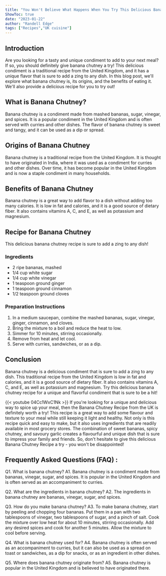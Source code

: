 ```yaml
---
title: "You Won't Believe What Happens When You Try This Delicious Banana Chutney Recipe From the UK!"
ShowToc: true 
date: "2023-01-22"
author: "Randell Edge" 
tags: ["Recipes","UK cuisine"]
---
```

## Introduction
Are you looking for a tasty and unique condiment to add to your next meal? If so, you should definitely give banana chutney a try! This delicious condiment is a traditional recipe from the United Kingdom, and it has a unique flavor that is sure to add a zing to any dish. In this blog post, we'll explore what banana chutney is, its origins, and the benefits of eating it. We'll also provide a delicious recipe for you to try out!

## What is Banana Chutney?
Banana chutney is a condiment made from mashed bananas, sugar, vinegar, and spices. It is a popular condiment in the United Kingdom and is often served with curries and other dishes. The flavor of banana chutney is sweet and tangy, and it can be used as a dip or spread.

## Origins of Banana Chutney
Banana chutney is a traditional recipe from the United Kingdom. It is thought to have originated in India, where it was used as a condiment for curries and other dishes. Over time, it has become popular in the United Kingdom and is now a staple condiment in many households.

## Benefits of Banana Chutney
Banana chutney is a great way to add flavor to a dish without adding too many calories. It is low in fat and calories, and it is a good source of dietary fiber. It also contains vitamins A, C, and E, as well as potassium and magnesium.

## Recipe for Banana Chutney
This delicious banana chutney recipe is sure to add a zing to any dish!

### Ingredients
- 2 ripe bananas, mashed
- 1/4 cup white sugar
- 1/4 cup white vinegar
- 1 teaspoon ground ginger
- 1 teaspoon ground cinnamon
- 1/2 teaspoon ground cloves

### Preparation Instructions
1. In a medium saucepan, combine the mashed bananas, sugar, vinegar, ginger, cinnamon, and cloves.
2. Bring the mixture to a boil and reduce the heat to low.
3. Simmer for 10 minutes, stirring occasionally.
4. Remove from heat and let cool.
5. Serve with curries, sandwiches, or as a dip.

## Conclusion
Banana chutney is a delicious condiment that is sure to add a zing to any dish. This traditional recipe from the United Kingdom is low in fat and calories, and it is a good source of dietary fiber. It also contains vitamins A, C, and E, as well as potassium and magnesium. Try this delicious banana chutney recipe for a unique and flavorful condiment that is sure to be a hit!

{{< youtube 04Cc1WxC1Nk >}} 
If you're looking for a unique and delicious way to spice up your meal, then the Banana Chutney Recipe from the UK is definitely worth a try! This recipe is a great way to add some flavour and texture to your meal while still keeping it light and healthy. Not only is this recipe quick and easy to make, but it also uses ingredients that are readily available in most grocery stores. The combination of sweet bananas, spicy chutney, and savoury garlic creates a flavourful and unique dish that is sure to impress your family and friends. So, don't hesitate to give this delicious Banana Chutney Recipe a try - you won't be disappointed!

## Frequently Asked Questions (FAQ) :
Q1. What is banana chutney?
A1. Banana chutney is a condiment made from bananas, vinegar, sugar, and spices. It is popular in the United Kingdom and is often served as an accompaniment to curries.

Q2. What are the ingredients in banana chutney?
A2. The ingredients in banana chutney are bananas, vinegar, sugar, and spices.

Q3. How do you make banana chutney?
A3. To make banana chutney, start by peeling and chopping four bananas. Put them in a pan with two tablespoons of vinegar, two tablespoons of sugar, and a pinch of salt. Cook the mixture over low heat for about 10 minutes, stirring occasionally. Add any desired spices and cook for another 5 minutes. Allow the mixture to cool before serving.

Q4. What is banana chutney used for?
A4. Banana chutney is often served as an accompaniment to curries, but it can also be used as a spread on toast or sandwiches, as a dip for snacks, or as an ingredient in other dishes.

Q5. Where does banana chutney originate from?
A5. Banana chutney is popular in the United Kingdom and is believed to have originated there.


